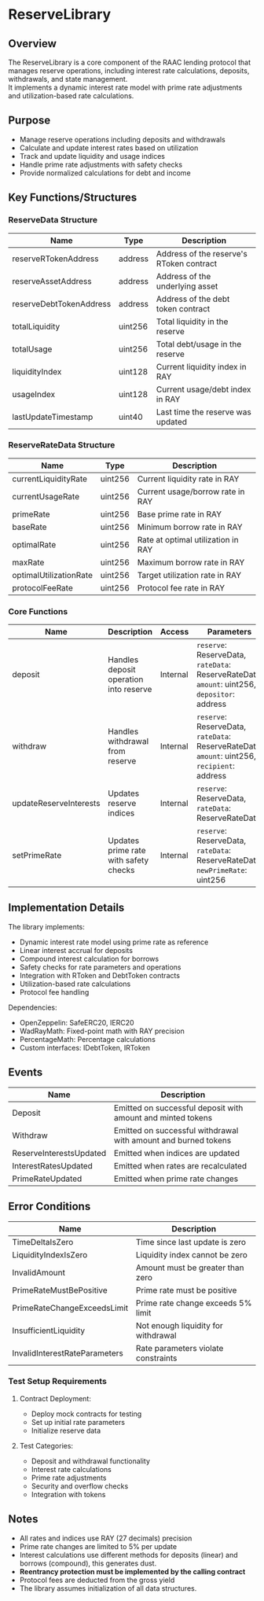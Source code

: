 # ReserveLibrary

## Overview

The ReserveLibrary is a core component of the RAAC lending protocol that manages reserve operations, including interest rate calculations, deposits, withdrawals, and state management.  
It implements a dynamic interest rate model with prime rate adjustments and utilization-based rate calculations.

## Purpose

- Manage reserve operations including deposits and withdrawals
- Calculate and update interest rates based on utilization
- Track and update liquidity and usage indices
- Handle prime rate adjustments with safety checks
- Provide normalized calculations for debt and income

## Key Functions/Structures

### ReserveData Structure
| Name | Type | Description |
|------|------|-------------|
| reserveRTokenAddress | address | Address of the reserve's RToken contract |
| reserveAssetAddress | address | Address of the underlying asset |
| reserveDebtTokenAddress | address | Address of the debt token contract |
| totalLiquidity | uint256 | Total liquidity in the reserve |
| totalUsage | uint256 | Total debt/usage in the reserve |
| liquidityIndex | uint128 | Current liquidity index in RAY |
| usageIndex | uint128 | Current usage/debt index in RAY |
| lastUpdateTimestamp | uint40 | Last time the reserve was updated |

### ReserveRateData Structure
| Name | Type | Description |
|------|------|-------------|
| currentLiquidityRate | uint256 | Current liquidity rate in RAY |
| currentUsageRate | uint256 | Current usage/borrow rate in RAY |
| primeRate | uint256 | Base prime rate in RAY |
| baseRate | uint256 | Minimum borrow rate in RAY |
| optimalRate | uint256 | Rate at optimal utilization in RAY |
| maxRate | uint256 | Maximum borrow rate in RAY |
| optimalUtilizationRate | uint256 | Target utilization rate in RAY |
| protocolFeeRate | uint256 | Protocol fee rate in RAY |

### Core Functions
| Name | Description | Access | Parameters |
|------|-------------|---------|------------|
| deposit | Handles deposit operation into reserve | Internal | `reserve`: ReserveData, `rateData`: ReserveRateData, `amount`: uint256, `depositor`: address |
| withdraw | Handles withdrawal from reserve | Internal | `reserve`: ReserveData, `rateData`: ReserveRateData, `amount`: uint256, `recipient`: address |
| updateReserveInterests | Updates reserve indices | Internal | `reserve`: ReserveData, `rateData`: ReserveRateData |
| setPrimeRate | Updates prime rate with safety checks | Internal | `reserve`: ReserveData, `rateData`: ReserveRateData, `newPrimeRate`: uint256 |

## Implementation Details

The library implements:

- Dynamic interest rate model using prime rate as reference
- Linear interest accrual for deposits
- Compound interest calculation for borrows
- Safety checks for rate parameters and operations
- Integration with RToken and DebtToken contracts
- Utilization-based rate calculations
- Protocol fee handling

Dependencies:
- OpenZeppelin: SafeERC20, IERC20
- WadRayMath: Fixed-point math with RAY precision
- PercentageMath: Percentage calculations
- Custom interfaces: IDebtToken, IRToken

## Events

| Name | Description |
|------|-------------|
| Deposit | Emitted on successful deposit with amount and minted tokens |
| Withdraw | Emitted on successful withdrawal with amount and burned tokens |
| ReserveInterestsUpdated | Emitted when indices are updated |
| InterestRatesUpdated | Emitted when rates are recalculated |
| PrimeRateUpdated | Emitted when prime rate changes |

## Error Conditions

| Name | Description |
|------|-------------|
| TimeDeltaIsZero | Time since last update is zero |
| LiquidityIndexIsZero | Liquidity index cannot be zero |
| InvalidAmount | Amount must be greater than zero |
| PrimeRateMustBePositive | Prime rate must be positive |
| PrimeRateChangeExceedsLimit | Prime rate change exceeds 5% limit |
| InsufficientLiquidity | Not enough liquidity for withdrawal |
| InvalidInterestRateParameters | Rate parameters violate constraints |

### Test Setup Requirements

1. Contract Deployment:
   - Deploy mock contracts for testing
   - Set up initial rate parameters
   - Initialize reserve data

2. Test Categories:
   - Deposit and withdrawal functionality
   - Interest rate calculations
   - Prime rate adjustments
   - Security and overflow checks
   - Integration with tokens

## Notes

- All rates and indices use RAY (27 decimals) precision
- Prime rate changes are limited to 5% per update
- Interest calculations use different methods for deposits (linear) and borrows (compound), this generates dust.
- **Reentrancy protection must be implemented by the calling contract**
- Protocol fees are deducted from the gross yield
- The library assumes initialization of all data structures.